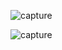 ![capture](https://github.com/user-attachments/assets/467106de-a898-40b7-90d4-04a81974b7c6)




![capture](https://github.com/user-attachments/assets/c19b6b18-aac6-4dfc-90cf-eeb061feed6a)
